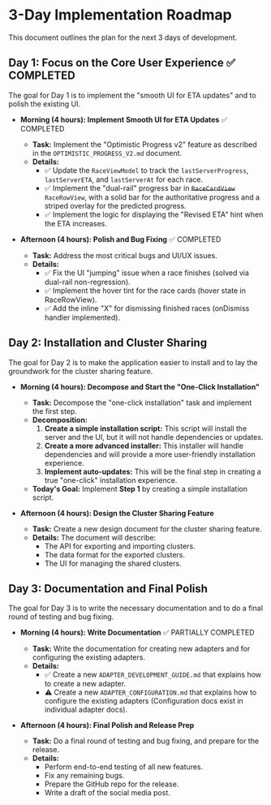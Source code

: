 # 3-Day Implementation Roadmap

This document outlines the plan for the next 3 days of development.

## Day 1: Focus on the Core User Experience ✅ COMPLETED

The goal for Day 1 is to implement the "smooth UI for ETA updates" and to polish the existing UI.

*   **Morning (4 hours): Implement Smooth UI for ETA Updates** ✅ COMPLETED
    *   **Task:** Implement the "Optimistic Progress v2" feature as described in the `OPTIMISTIC_PROGRESS_V2.md` document.
    *   **Details:**
        *   ✅ Update the `RaceViewModel` to track the `lastServerProgress`, `lastServerETA`, and `lastServerAt` for each race.
        *   ✅ Implement the "dual-rail" progress bar in ~~`RaceCardView`~~ `RaceRowView`, with a solid bar for the authoritative progress and a striped overlay for the predicted progress.
        *   ✅ Implement the logic for displaying the "Revised ETA" hint when the ETA increases.

*   **Afternoon (4 hours): Polish and Bug Fixing** ✅ COMPLETED
    *   **Task:** Address the most critical bugs and UI/UX issues.
    *   **Details:**
        *   ✅ Fix the UI "jumping" issue when a race finishes (solved via dual-rail non-regression).
        *   ✅ Implement the hover tint for the race cards (hover state in RaceRowView).
        *   ✅ Add the inline "X" for dismissing finished races (onDismiss handler implemented).

## Day 2: Installation and Cluster Sharing

The goal for Day 2 is to make the application easier to install and to lay the groundwork for the cluster sharing feature.

*   **Morning (4 hours): Decompose and Start the "One-Click Installation"**
    *   **Task:** Decompose the "one-click installation" task and implement the first step.
    *   **Decomposition:**
        1.  **Create a simple installation script:** This script will install the server and the UI, but it will not handle dependencies or updates.
        2.  **Create a more advanced installer:** This installer will handle dependencies and will provide a more user-friendly installation experience.
        3.  **Implement auto-updates:** This will be the final step in creating a true "one-click" installation experience.
    *   **Today's Goal:** Implement **Step 1** by creating a simple installation script.

*   **Afternoon (4 hours): Design the Cluster Sharing Feature**
    *   **Task:** Create a new design document for the cluster sharing feature.
    *   **Details:** The document will describe:
        *   The API for exporting and importing clusters.
        *   The data format for the exported clusters.
        *   The UI for managing the shared clusters.

## Day 3: Documentation and Final Polish

The goal for Day 3 is to write the necessary documentation and to do a final round of testing and bug fixing.

*   **Morning (4 hours): Write Documentation** ✅ PARTIALLY COMPLETED
    *   **Task:** Write the documentation for creating new adapters and for configuring the existing adapters.
    *   **Details:**
        *   ✅ Create a new `ADAPTER_DEVELOPMENT_GUIDE.md` that explains how to create a new adapter.
        *   ⚠️  Create a new `ADAPTER_CONFIGURATION.md` that explains how to configure the existing adapters (Configuration docs exist in individual adapter docs).

*   **Afternoon (4 hours): Final Polish and Release Prep**
    *   **Task:** Do a final round of testing and bug fixing, and prepare for the release.
    *   **Details:**
        *   Perform end-to-end testing of all new features.
        *   Fix any remaining bugs.
        *   Prepare the GitHub repo for the release.
        *   Write a draft of the social media post.
